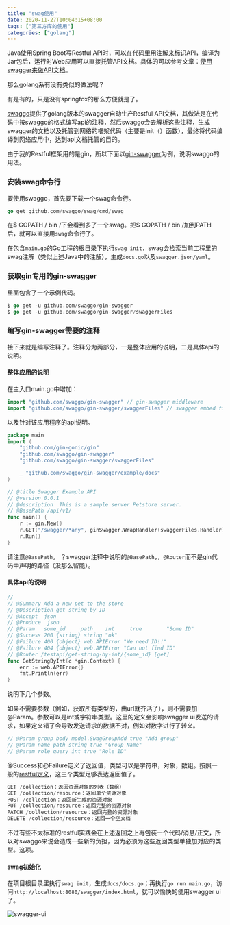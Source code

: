 ```yaml
---
title: "swag使用"
date: 2020-11-27T10:04:15+08:00
tags: ["第三方库的使用"]
categories: ["golang"]
---
```


Java使用Spring Boot写Restful API时，可以在代码里用注解来标识API，编译为Jar包后，运行时Web应用可以直接托管API文档。具体的可以参考文章：[使用swagger来做API文档](https://ieevee.com/tech/2018/01/10/swagger.html)。

那么golang系有没有类似的做法呢？

有是有的，只是没有springfox的那么方便就是了。

[swaggo](https://github.com/swaggo/swag)提供了golang版本的swagger自动生产Restful API文档，其做法是在代码中按swaggo的格式编写api的注释，然后swaggo会去解析这些注释，生成swagger的文档以及托管到网络的框架代码（主要是init（）函数），最终将代码编译到网络应用中，达到api文档托管的目的。

由于我的Restful框架用的是gin，所以下面以[gin-swagger](https://github.com/swaggo/gin-swagger)为例，说明swaggo的用法。

<!--more-->
### 安装swag命令行

要使用swaggo，首先要下载一个swag命令行。

```go
go get github.com/swaggo/swag/cmd/swag
```

在$ GOPATH / bin /下会看到多了一个swag。把$ GOPATH / bin /加到PATH后，就可以直接用`swag`命令行了。

在包含`main.go`的Go工程的根目录下执行`swag init`，swag会检索当前工程里的swag注解（类似上述Java中的注解），生成`docs.go`以及`swagger.json/yaml`。

### 获取gin专用的gin-swagger

里面包含了一个示例代码。

```go
$ go get -u github.com/swaggo/gin-swagger
$ go get -u github.com/swaggo/gin-swagger/swaggerFiles
```

### 编写gin-swagger需要的注释

接下来就是编写注释了。注释分为两部分，一是整体应用的说明，二是具体api的说明。

#### 整体应用的说明

在主入口main.go中增加：

```go
import "github.com/swaggo/gin-swagger" // gin-swagger middleware
import "github.com/swaggo/gin-swagger/swaggerFiles" // swagger embed files
```

以及针对该应用程序的api说明。

```go
package main
import (
	"github.com/gin-gonic/gin"
	"github.com/swaggo/gin-swagger"
	"github.com/swaggo/gin-swagger/swaggerFiles"

	_ "github.com/swaggo/gin-swagger/example/docs"
)

// @title Swagger Example API
// @version 0.0.1
// @description  This is a sample server Petstore server.
// @BasePath /api/v1/
func main() {
	r := gin.New()
	r.GET("/swagger/*any", ginSwagger.WrapHandler(swaggerFiles.Handler))
	r.Run()
}
```

请注意`@BasePath`。 ？swagger注释中说明的`@BasePath`，，`@Router`而不是gin代码中声明的路径（没那么智能）。

#### 具体api的说明

```go
//
// @Summary Add a new pet to the store
// @Description get string by ID
// @Accept  json
// @Produce  json
// @Param   some_id     path    int     true        "Some ID"
// @Success 200 {string} string	"ok"
// @Failure 400 {object} web.APIError "We need ID!!"
// @Failure 404 {object} web.APIError "Can not find ID"
// @Router /testapi/get-string-by-int/{some_id} [get]
func GetStringByInt(c *gin.Context) {
	err := web.APIError{}
	fmt.Println(err)
}
```

说明下几个参数。

如果不需要参数（例如，获取所有类型的，由url就齐活了），则不需要加@Param。参数可以是int或字符串类型。这里的定义会影响swagger ui发送的请求，如果定义错了会导致发送请求的数据不对，例如对数字进行了转义。

```go
// @Param group body model.SwagGroupAdd true "Add group"
// @Param name path string true "Group Name"
// @Param role query int true "Role ID"
```

@Success和@Failure定义了返回值，类型可以是字符串，对象，数组。按照一般的[restful定义](http://www.ruanyifeng.com/blog/2014/05/restful_api.html)，这三个类型足够表达返回值了。

```go
GET /collection：返回资源对象的列表（数组）
GET /collection/resource：返回单个资源对象
POST /collection：返回新生成的资源对象
PUT /collection/resource：返回完整的资源对象
PATCH /collection/resource：返回完整的资源对象
DELETE /collection/resource：返回一个空文档
```

不过有些不太标准的restful实践会在上述返回之上再包装一个代码/消息/正文，所以对swaggo来说会造成一些新的负担，因为必须为这些返回类型单独加对应的类型。这项。

#### swag初始化

在项目根目录里执行`swag init`，生成`docs/docs.go`；再执行`go run main.go`，访问`http://localhost:8080/swagger/index.html`，就可以愉快的使用swagger ui了。

![swagger-ui](https://picgo-img.oss-cn-beijing.aliyuncs.com/md-img/2020-11-27/1606442355.png)

